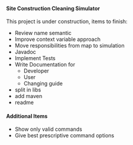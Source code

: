 #### Site Construction Cleaning Simulator

This project is under construction, items to finish:

- Review name semantic
- Improve context variable approach
- Move responsibilities from map to simulation
- Javadoc
- Implement Tests
- Write Documentation for
    - Developer
    - User
    - Changing guide
- split in libs
- add maven
- readme

#### Additional Items

- Show only valid commands
- Give best prescriptive command options 